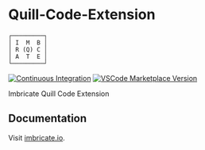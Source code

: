 # Quill-Code-Extension

```
┌─────────┐
│ I  M  B │
│ R (Q) C │
│ A  T  E │
└─────────┘
```

[![Continuous Integration](https://github.com/Imbricate/Quill-Code-Extension/actions/workflows/ci.yml/badge.svg)](https://github.com/Imbricate/Quill-Code-Extension/actions/workflows/ci.yml)
[![VSCode Marketplace Version](https://vsmarketplacebadges.dev/version/imbricate.imbricate-quill.svg)](https://marketplace.visualstudio.com/items?itemName=imbricate.imbricate-quill)

Imbricate Quill Code Extension

## Documentation

Visit [imbricate.io](https://imbricate.io/).
